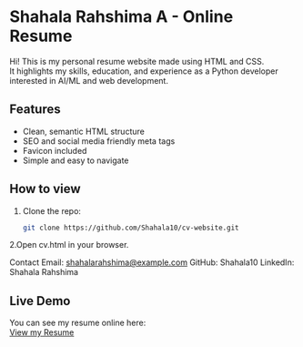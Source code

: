 # Shahala Rahshima A - Online Resume

Hi! This is my personal resume website made using HTML and CSS.  
It highlights my skills, education, and experience as a Python developer interested in AI/ML and web development.

## Features
- Clean, semantic HTML structure  
- SEO and social media friendly meta tags  
- Favicon included  
- Simple and easy to navigate  

## How to view
1. Clone the repo:
   ```bash
   git clone https://github.com/Shahala10/cv-website.git

2.Open cv.html in your browser.

Contact
Email: shahalarahshima@example.com
GitHub: Shahala10
LinkedIn: Shahala Rahshima

## Live Demo
You can see my resume online here:  
[View my Resume](https://shahala10.github.io/index.html/)
